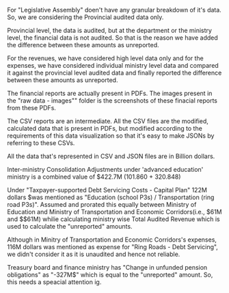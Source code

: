 For "Legislative Assembly" doen't have any granular breakdown of it's data. So, we are considering the Provincial audited data only.

Provincial level, the data is audited, but at the department or the ministry level, the financial data is not audited. So that is the reason we have added the difference between these amounts as unreported.

For the revenues, we have considered high level data only and for the expenses, we have considered individual ministry level data and compared it against the provincial level audited data and finally reported the difference between these amounts as unreported.

The financial reports are actually present in PDFs. The images present in the "raw data - images"" folder is the screenshots of these finacial reports from these PDFs.

The CSV reports are an intermediate. All the CSV files are the modified, calculated data that is present in PDFs, but modified according to the requirements of this data visualization so that it's easy to make JSONs by referring to these CSVs.

All the data that's represented in CSV and JSON files are in Billion dollars.

Inter-ministry Consolidation Adjustments under 'advanced education' ministry is a combined value of $422.7M (101.860 + 320.848)

Under "Taxpayer-supported Debt Servicing Costs - Capital Plan" 122M dollars $was mentioned as "Education (school P3s) / Transportation (ring road P3s)". Assumed and prorated this equally between Ministry of Education and Ministry of Transportation and Economic Corridors(i.e., $61M and $$61M) whilie calculating ministry wise Total Audited Revenue which is used to calculate the "unreported" amounts.

Although in Minitry of Transportation and Economic Corridors's expenses, 116M dollars was mentioned as expense for "Ring Roads - Debt Servicing", we didn't consider it as it is unaudited and hence not reliable.

Treasury board and finance ministry has "Change in unfunded pension obligations" as "-327M$" which is equal to the "unreported" amount. So, this needs a speacial attention ig.
